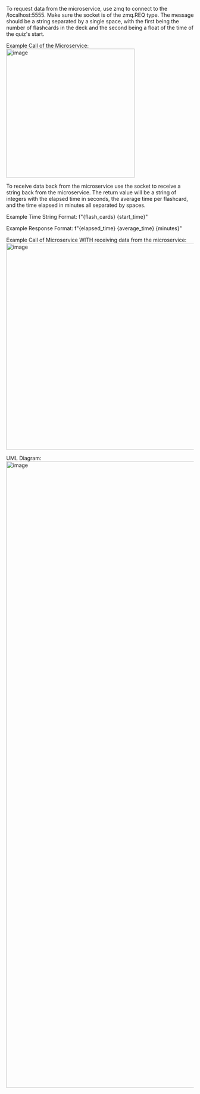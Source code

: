 <p>To request data from the microservice, use zmq to connect to the /localhost:5555. Make sure the socket is of the zmq.REQ type. The message should be a string separated by a single space, with the first being the number of flashcards in the deck and the second being a float of the time of the quiz's start.</p>

<p>Example Call of the Microservice:
<img width="345" alt="image" src="https://github.com/user-attachments/assets/4143512f-5bf6-4c43-a017-3718152465ca" /></p>

<p>To receive data back from the microservice use the socket to receive a string back from the microservice. The return value will be a string of integers with the elapsed time in seconds, the average time per flashcard, and the time elapsed in minutes all separated by spaces.</p>
<p>Example Time String Format: f"{flash_cards} {start_time}"</p>
<p>Example Response Format: f"{elapsed_time} {average_time} {minutes}"</p>


<p>Example Call of Microservice WITH receiving data from the microservice:
<img width="553" alt="image" src="https://github.com/user-attachments/assets/0f28b928-5af5-4349-968a-51c9eb6b12cf" /></p>

<p>UML Diagram:
<img width="1677" alt="image" src="https://github.com/user-attachments/assets/7f4e926c-a3ba-43be-a48c-985678d68468" />
</p>



